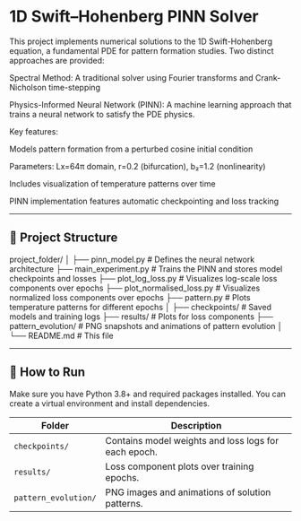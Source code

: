 # 1D Swift–Hohenberg PINN Solver

This project implements numerical solutions to the 1D Swift-Hohenberg equation, a fundamental PDE for pattern formation studies. Two distinct approaches are provided:

Spectral Method: A traditional solver using Fourier transforms and Crank-Nicholson time-stepping

Physics-Informed Neural Network (PINN): A machine learning approach that trains a neural network to satisfy the PDE physics.


Key features:

Models pattern formation from a perturbed cosine initial condition

Parameters: Lx=64π domain, r=0.2 (bifurcation), b₂=1.2 (nonlinearity)

Includes visualization of temperature patterns over time

PINN implementation features automatic checkpointing and loss tracking

---

## 📁 Project Structure

project_folder/
│
├── pinn_model.py # Defines the neural network architecture
├── main_experiment.py # Trains the PINN and stores model checkpoints and losses
├── plot_log_loss.py # Visualizes log-scale loss components over epochs
├── plot_normalised_loss.py # Visualizes normalized loss components over epochs
├── pattern.py # Plots temperature patterns for different epochs
│
├── checkpoints/ # Saved models and training logs
├── results/ # Plots for loss components
├── pattern_evolution/ # PNG snapshots and animations of pattern evolution
│
└── README.md # This file



---

## 🚀 How to Run

Make sure you have Python 3.8+ and required packages installed. You can create a virtual environment and install dependencies.


| Folder               | Description                                          |
| -------------------- | ---------------------------------------------------- |
| `checkpoints/`       | Contains model weights and loss logs for each epoch. |
| `results/`           | Loss component plots over training epochs.           |
| `pattern_evolution/` | PNG images and animations of solution patterns.      |

